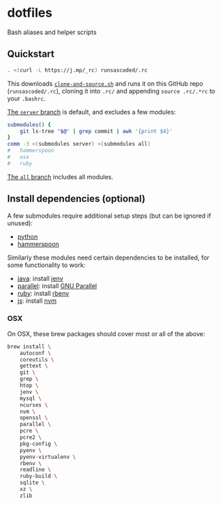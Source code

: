dotfiles
=========

Bash aliases and helper scripts

## Quickstart
```bash
. <(curl -L https://j.mp/_rc) runsascoded/.rc
```

This downloads [`clone-and-source.sh`](https://github.com/ryan-williams/git-helpers/blob/master/clone/clone-and-source.sh) and runs it on this GitHub repo (`runsascoded/.rc`), cloning it into `.rc/` and appending `source .rc/.*rc` to your `.bashrc`.

[The `server` branch][server] is default, and excludes a few modules:
```bash
submodules() {
    git ls-tree "$@" | grep commit | awk '{print $4}'
}
comm -3 <(submodules server) <(submodules all)
#	hammerspoon
#	osx
#	ruby
```

[The `all` branch][all] includes all modules.

## Install dependencies (optional)

A few submodules require additional setup steps (but can be ignored if unused):

- [python](./py)
- [hammerspoon](./hammerspoon)

Similarly these modules need certain dependencies to be installed, for some functionality to work:
- [java](./jar): install [jenv](https://www.jenv.be/)
- [parallel](./parallel): install [GNU Parallel](https://www.gnu.org/software/parallel/)
- [ruby](./ruby): install [rbenv](https://github.com/rbenv/rbenv)
- [js](./js): install [nvm](https://github.com/nvm-sh/nvm)

### OSX

On OSX, these brew packages should cover most or all of the above:

```bash
brew install \
    autoconf \
    coreutils \
    gettext \
    git \
    grep \
    htop \
    jenv \
    mysql \
    ncurses \
    nvm \
    openssl \
    parallel \
    pcre \
    pcre2 \
    pkg-config \
    pyenv \
    pyenv-virtualenv \
    rbenv \
    readline \
    ruby-build \
    sqlite \
    xz \
    zlib
```

[server]: https://github.com/runsascoded/.rc/tree/server
[all]: https://github.com/runsascoded/.rc/tree/all
